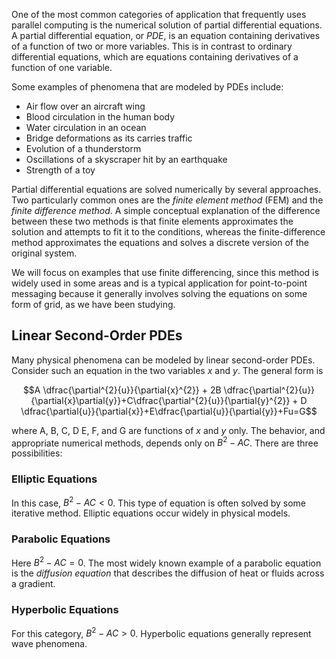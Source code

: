 One of the most common categories of application that frequently uses parallel computing is the numerical solution of partial differential equations. A partial differential equation, or _PDE_, is an equation containing derivatives of a function of two or more variables.  This is in contrast to ordinary differential equations, which are equations containing derivatives of a function of one variable.

Some examples of phenomena that are modeled by PDEs include:
* Air flow over an aircraft wing
* Blood circulation in the human body
* Water circulation in an ocean
* Bridge deformations as its carries traffic
* Evolution of a thunderstorm
* Oscillations of a skyscraper hit by an earthquake
* Strength of a toy

Partial differential equations are solved numerically by several approaches.  Two particularly common ones are the _finite element method_ (FEM) and the _finite difference method_. A simple conceptual explanation of the difference between these two methods is that finite elements approximates the solution and attempts to fit it to the conditions, whereas the finite-difference method approximates the equations and solves a discrete version of the original system.

We will focus on examples that use finite differencing, since this method is widely used in some areas and is a typical application for point-to-point messaging because it generally involves solving the equations on some form of grid, as we have been studying.

## Linear Second-Order PDEs

Many physical phenomena can be modeled by linear second-order PDEs. Consider such an equation in the two variables $x$ and $y$.  The general form is

$$A \dfrac{\partial^{2}{u}}{\partial{x}^{2}} + 2B \dfrac{\partial^{2}{u}}{\partial{x}\partial{y}}+C\dfrac{\partial^{2}{u}}{\partial{y}^{2}} + D \dfrac{\partial{u}}{\partial{x}}+E\dfrac{\partial{u}}{\partial{y}}+Fu=G$$

where A, B, C, D E, F, and G are functions of $x$ and $y$ only. The behavior, and appropriate numerical methods, depends only on $B^2-AC$. There are three possibilities:

### Elliptic Equations

In this case, $B^2-AC \lt 0$. This type of equation is often solved by some iterative method.  Elliptic equations occur widely in physical models.

### Parabolic Equations

Here $B^2-AC = 0$. The most widely known example of a parabolic equation is the _diffusion equation_ that describes the diffusion of heat or fluids across a gradient.

### Hyperbolic Equations

For this category, $B^2-AC \gt 0$.  Hyperbolic equations generally represent wave phenomena. 
